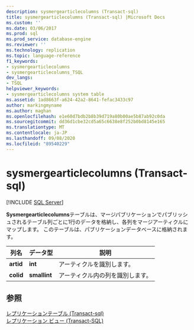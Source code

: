 ```yaml
---
description: sysmergearticlecolumns (Transact-sql)
title: sysmergearticlecolumns (Transact-sql) |Microsoft Docs
ms.custom: ''
ms.date: 03/06/2017
ms.prod: sql
ms.prod_service: database-engine
ms.reviewer: ''
ms.technology: replication
ms.topic: language-reference
f1_keywords:
- sysmergearticlecolumns
- sysmergearticlecolumns_TSQL
dev_langs:
- TSQL
helpviewer_keywords:
- sysmergearticlecolumns system table
ms.assetid: 1ad8663f-a624-42a2-8641-fefac3433c97
author: markingmyname
ms.author: maghan
ms.openlocfilehash: e1e60d7bdb2b8b39d719a80b00ae5b87ab92c0da
ms.sourcegitcommit: dd36d1cbe32cd5a65c6638e8f252b0bd8145e165
ms.translationtype: MT
ms.contentlocale: ja-JP
ms.lasthandoff: 09/08/2020
ms.locfileid: "89540229"
---
```

# <a name="sysmergearticlecolumns-transact-sql"></a>sysmergearticlecolumns (Transact-sql)
[!INCLUDE [SQL Server](../../includes/applies-to-version/sqlserver.md)]

  **Sysmergearticlecolumns**テーブルは、マージパブリケーションでパブリッシュされるテーブル列ごとに1行のデータを格納し、各列をマージアーティクルにマップします。 このテーブルは、パブリケーションデータベースに格納されます。  
  
|列名|データ型|説明|  
|-----------------|---------------|-----------------|  
|**artid**|**int**|アーティクルを識別します。|  
|**colid**|**smallint**|アーティクル内の列を識別します。|  
  
## <a name="see-also"></a>参照  
 [レプリケーションテーブル &#40;Transact-sql&#41;](../../relational-databases/system-tables/replication-tables-transact-sql.md)   
 [レプリケーション ビュー &#40;Transact-SQL&#41;](../../relational-databases/system-views/replication-views-transact-sql.md)  
  
  
